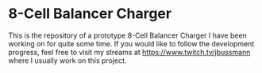 # 8-Cell Balancer Charger
This is the repository of a prototype 8-Cell Balancer Charger I have been working on for quite some time. If you would like to follow the development progress, feel free to visit my streams at https://www.twitch.tv/jbussmann where I usually work on this project.